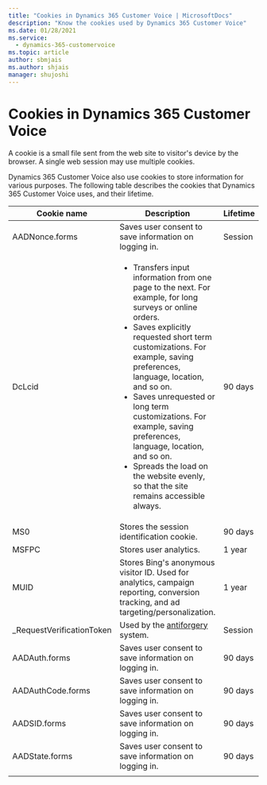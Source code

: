 ```yaml
---
title: "Cookies in Dynamics 365 Customer Voice | MicrosoftDocs"
description: "Know the cookies used by Dynamics 365 Customer Voice"
ms.date: 01/28/2021
ms.service: 
  - dynamics-365-customervoice
ms.topic: article
author: sbmjais
ms.author: shjais
manager: shujoshi
---
```


# Cookies in Dynamics 365 Customer Voice

A cookie is a small file sent from the web site to visitor's device by the browser. A single web session may use multiple cookies.

Dynamics 365 Customer Voice also use cookies to store information for various purposes. The following table describes the cookies that Dynamics 365 Customer Voice uses, and their lifetime.

| Cookie name | Description | Lifetime |
|-------------|-------------|----------|
| AADNonce.forms | Saves user consent to save information on logging in. | Session |
| DcLcid  | <ul><li>Transfers input information from one page to the next. For example, for long surveys or online orders.</li><li> Saves explicitly requested short term customizations. For example, saving preferences, language, location, and so on.</li><li>Saves unrequested or long term customizations. For example, saving preferences, language, location, and so on.</li><li>Spreads the load on the website evenly, so that the site remains accessible always.</li></ul>  | 90 days |
| MS0 | Stores the session identification cookie. | 90 days |
| MSFPC  | Stores user analytics.   | 1 year |
|  MUID  | Stores Bing's anonymous visitor ID. Used for analytics, campaign reporting, conversion tracking, and ad targeting/personalization. | 1 year |
| _RequestVerificationToken  | Used by the [antiforgery](https://docs.microsoft.com/dotnet/api/system.web.helpers.antiforgeryconfig.cookiename) system.  | Session |
| AADAuth.forms | Saves user consent to save information on logging in. | 90 days |
| AADAuthCode.forms | Saves user consent to save information on logging in. | 90 days |
| AADSID.forms | Saves user consent to save information on logging in.  | 90 days |
| AADState.forms | Saves user consent to save information on logging in. | 90 days |
||||